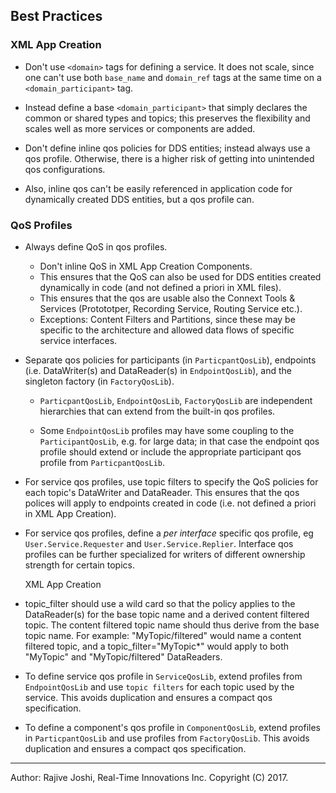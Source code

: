 ## Best Practices

### XML App Creation

- Don't use `<domain>` tags for defining a service. It does not scale, 
  since one can't use both `base_name` and `domain_ref` tags at the same 
  time on a `<domain_participant>` tag.
   
- Instead define a base `<domain_participant>` that simply declares 
  the common or shared types and topics; this preserves the 
  flexibility and scales well as more services or components are 
  added.
 
 - Don't define inline qos policies for DDS entities; instead always use a qos 
   profile. Otherwise, there is a higher risk of getting into unintended qos 
   configurations. 
   
 - Also, inline qos can't be easily referenced in application
   code for dynamically created DDS entities, but a qos profile can.
   

### QoS Profiles

- Always define QoS in qos profiles.
  - Don't inline QoS in XML App Creation Components.
  - This ensures that the QoS can also be used for DDS entities created 
    dynamically in code (and not defined a priori in XML files).
  - This ensures that the qos are usable also the Connext Tools & Services 
    (Protototper, Recording Service, Routing Service etc.).
  - Exceptions: Content Filters and Partitions, since these may be specific to
    the architecture and allowed data flows of specific service interfaces.
       
- Separate qos policies for participants (in `ParticpantQosLib`), 
  endpoints (i.e. DataWriter(s) and DataReader(s) in `EndpointQosLib`), and the
  singleton factory (in `FactoryQosLib`).

   - `ParticpantQosLib`,  `EndpointQosLib`, `FactoryQosLib` are independent hierarchies
      that can extend from the built-in qos profiles.
   
   - Some `EndpointQosLib` profiles may have some coupling to the 
     `ParticipantQosLib`, e.g. for large data; in that case the endpoint qos 
     profile should extend or include the appropriate participant qos profile 
     from `ParticpantQosLib`.

- For service qos profiles, use topic filters to specify the QoS policies 
  for each topic's DataWriter and DataReader. This  ensures that the qos
  polices will apply to endpoints created in code (i.e. not defined a priori 
  in XML App Creation).
  
- For service qos profiles, define a *per interface* specific qos profile, eg
  `User.Service.Requester` and `User.Service.Replier`. Interface qos profiles can 
  be further specialized for writers of different ownership strength for 
  certain topics.
  
  XML App Creation 
  
- topic_filter should use a wild card so that the policy applies to the 
  DataReader(s) for the base topic name and a derived content filtered topic.
  The content filtered topic name should thus derive from the base
  topic name. For example: "MyTopic/filtered" would name a content filtered
  topic, and a topic_filter="MyTopic*" would apply to both "MyTopic" and 
  "MyTopic/filtered" DataReaders.

- To define service qos profile in `ServiceQosLib`, extend profiles from 
  `EndpointQosLib` and use `topic filters` for each topic used by the service. This
   avoids duplication and ensures a compact qos specification.
  
- To define a component's qos profile in `ComponentQosLib`, extend profiles in 
  `ParticpantQosLib` and use profiles from `FactoryQosLib`. This 
   avoids duplication and ensures a compact qos specification.
  
---
Author: Rajive Joshi, Real-Time Innovations Inc. Copyright (C) 2017.
